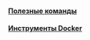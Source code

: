 #### [Полезные команды](useful-commands/useful-commands.md)
#### [Инструменты Docker](docker-tools/docker-tools.md)
